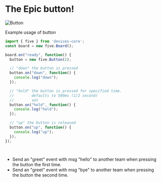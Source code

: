 # The Epic button!

![Button](http://johnny-five.io/img/breadboard/button.png)

Example usage of button


```js
import { five } from 'devices-core';
const board = new five.Board();

board.on("ready", function() {
  button = new five.Button(2);

  // "down" the button is pressed
  button.on("down", function() {
    console.log("down");
  });

  // "hold" the button is pressed for specified time.
  //        defaults to 500ms (1/2 second)
  //        set
  button.on("hold", function() {
    console.log("hold");
  });

  // "up" the button is released
  button.on("up", function() {
    console.log("up");
  });
});
```

` `

- Send an "greet" event with msg "hello" to another team when pressing the button the first time.
- Send an "greet" event with msg "bye" to another team when pressing the button the second time.
